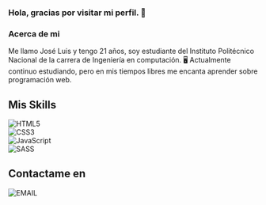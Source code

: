 ### Hola, gracias por visitar mi perfil. 👋

### Acerca de mi

Me llamo José Luis y tengo 21 años, soy estudiante del Instituto Politécnico Nacional de la carrera de Ingeniería en computación. 🖥️
Actualmente continuo estudiando, pero en mis tiempos libres me encanta aprender sobre programación web.

## Mis Skills

![HTML5](https://img.shields.io/badge/HTML5-orange?style=for-the-badge&logo=html5&logoColor=FFF&labelColor=black)</br>
![CSS3](https://img.shields.io/badge/CSS3-informational?style=for-the-badge&logo=CSS3&logoColor=FFF&labelColor=000)</br>
![JavaScript](https://img.shields.io/badge/JavaScript-yellow?style=for-the-badge&logo=JAVASCRIPT&logoColor=FFF&labelColor=000)</br>
![SASS](https://img.shields.io/badge/SASS-DE6DDE?style=for-the-badge&logo=SASS&logoColor=FFF&labelColor=000)</br>

## Contactame en

![EMAIL](https://img.shields.io/badge/sanchezmendozajoseluis9@gmail.com-FC5252?style=for-the-badge&logo=Gmail&logoColor=FFF&labelColor=000)</br>
